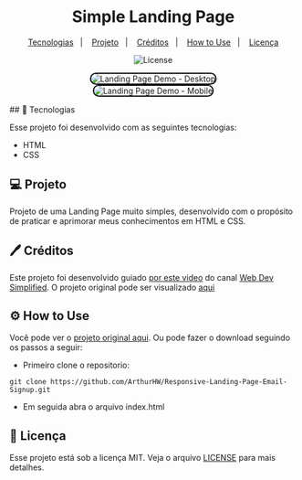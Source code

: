 <h1 align="center">
  Simple Landing Page
</h1>

<p align="center">
  <a href="#-Tecnologias">Tecnologias</a>&nbsp;&nbsp;&nbsp;|&nbsp;&nbsp;&nbsp;
  <a href="#-projeto">Projeto</a>&nbsp;&nbsp;&nbsp;|&nbsp;&nbsp;&nbsp;
  <a href="#-créditos">Créditos</a>&nbsp;&nbsp;&nbsp;|&nbsp;&nbsp;&nbsp;
   <a href="#-how to use">How to Use</a>&nbsp;&nbsp;&nbsp;|&nbsp;&nbsp;&nbsp;
  <a href="#memo-licença">Licença</a>
</p>

<p align="center">
  <img alt="License" src="https://img.shields.io/static/v1?label=license&message=MIT&color=49AA26&labelColor=000000">
</p>

<p align="center">
    <img style="border: 2px solid black; border-radius: 20px;" src="images/desktop-demo.gif" alt="Landing Page Demo - Desktop">
    <br>
    <img style="border: 2px solid black; border-radius: 20px;" src="images/mobile-demo.gif" alt="Landing Page Demo - Mobile">
</p>
## 🚀 Tecnologias

Esse projeto foi desenvolvido com as seguintes tecnologias:

- HTML
- CSS

## 💻 Projeto

Projeto de uma Landing Page muito simples, desenvolvido com o propósito de praticar e aprimorar meus conhecimentos em HTML e CSS.

## 🖊️ Créditos

Este projeto foi desenvolvido guiado [por este video](https://www.youtube.com/watch?v=K8BigvW7sZU) do canal [Web Dev Simplified](https://www.youtube.com/channel/UCFbNIlppjAuEX4znoulh0Cw). O projeto original pode ser visualizado [aqui](https://email.webdevsimplified.com/)

## ⚙️ How to Use 

Você pode ver o [projeto original aqui](https://email.webdevsimplified.com/).
Ou pode fazer o download seguindo os passos a seguir:
- Primeiro clone o repositorio:
```
git clone https://github.com/ArthurHW/Responsive-Landing-Page-Email-Signup.git
```
- Em seguida abra o arquivo index.html

## :memo: Licença

Esse projeto está sob a licença MIT. Veja o arquivo [LICENSE](.github/LICENSE.md) para mais detalhes.

